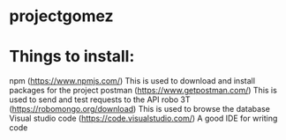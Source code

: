 # projectgomez

# Things to install:
npm (https://www.npmjs.com/) This is used to download and install packages for the project
postman (https://www.getpostman.com/) This is used to send and test requests to the API
robo 3T (https://robomongo.org/download) This is used to browse the database
Visual studio code (https://code.visualstudio.com/) A good IDE for writing code